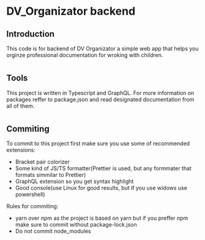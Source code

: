 # DV_Organizator backend

## Introduction

This code is for backend of DV Organizator a simple web app that helps you orginze professional documentation for wroking with children.

#

## Tools

This project is written in Typescript and GraphQL. For more information on packages reffer to package.json and read designated documentation from all of them.

#

## Commiting

To commit to this project first make sure you use some of recommended extensions:

- Bracket pair colorizer
- Some kind of JS/TS formatter(Prettier is used, but any formmater that formats simmilar to Prettier)
- GraphQL extension so you get syntax highlight
- Good console(use Linux for good results, but if you use widows use powershell)

Rules for commiting:

- yarn over npm as the project is based on yarn but if you preffer npm make sure to commit without package-lock.json
- Do not commit node_modules
